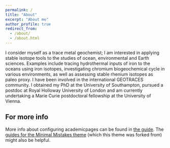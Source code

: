 ```yaml
---
permalink: /
title: "About"
excerpt: "About me"
author_profile: true
redirect_from: 
  - /about/
  - /about.html
---
```


I consider myself as a trace metal geochemist; I am interested in applying stable isotope tools to the studies of ocean, environmental and Earth sciences. Examples include tracing hydrothermal inputs of iron to the oceans using iron isotopes, investigating chromium biogeochemical cycle in various environments, as well as assessing stable rhenium isotopes as paleo proxy. I have been involved in the international GEOTRACES community. I obtained my PhD at the University of Southampton, pursued a postdoc at Royal Holloway University of London and am currently undertaking a Marie Curie postdoctoral fellowship at the University of Vienna.


For more info
------
More info about configuring academicpages can be found in [the guide](https://academicpages.github.io/markdown/). The [guides for the Minimal Mistakes theme](https://mmistakes.github.io/minimal-mistakes/docs/configuration/) (which this theme was forked from) might also be helpful.
